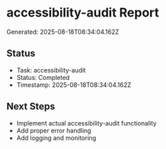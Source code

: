 # accessibility-audit Report

Generated: 2025-08-18T08:34:04.162Z

## Status
- Task: accessibility-audit
- Status: Completed
- Timestamp: 2025-08-18T08:34:04.162Z

## Next Steps
- Implement actual accessibility-audit functionality
- Add proper error handling
- Add logging and monitoring
